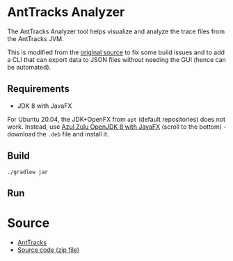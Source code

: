 # AntTracks Analyzer

The AntTracks Analyzer tool helps visualize and analyze the trace files from the AntTracks JVM.

This is modified from the [original source](#source) to fix some build issues and to add a CLI that can export data to JSON files without needing the GUI (hence can be automated).

## Requirements

<!-- TODO: ubuntu specific requirements - azul zulu -->
 - JDK 8 with JavaFX

For Ubuntu 20.04, the JDK+OpenFX from `apt` (default repositories) does not work. Instead, use [Azul Zulu OpenJDK 8 with JavaFX](https://www.azul.com/downloads/?version=java-8-lts&os=ubuntu&architecture=x86-64-bit&package=jdk-fx) (scroll to the bottom) - download the `.deb` file and install it.

## Build

<!-- TODO: Build steps -->

```
./gradlew jar
```

## Run

<!-- TODO -->

# Source

 - [AntTracks](http://mevss.jku.at/?page_id=1592)
 - [Source code (zip file)](https://ssw.jku.at/General/Staff/Weninger/AntTracks/Publish/Tool/anttracks-tool-source-3.1.0.0.zip)
